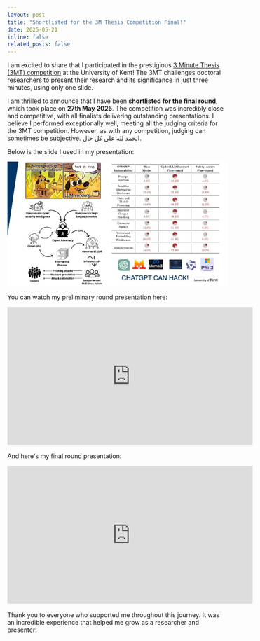 ```yaml
---
layout: post
title: "Shortlisted for the 3M Thesis Competition Final!"
date: 2025-05-21
inline: false
related_posts: false
---
```


I am excited to share that I participated in the prestigious [3 Minute Thesis (3MT) competition](https://student.kent.ac.uk/life/postgrad/3mt) at the University of Kent! The 3MT challenges doctoral researchers to present their research and its significance in just three minutes, using only one slide.

I am thrilled to announce that I have been **shortlisted for the final round**, which took place on **27th May 2025**. The competition was incredibly close and competitive, with all finalists delivering outstanding presentations. I believe I performed exceptionally well, meeting all the judging criteria for the 3MT competition. However, as with any competition, judging can sometimes be subjective. الحمد لله على كل حال.

Below is the slide I used in my presentation:

![3MT Presentation Slide](/assets/img/3m_slide.jpeg)

You can watch my preliminary round presentation here:

<iframe width="560" height="315" src="https://www.youtube.com/embed/X58dN58C3n4" title="3MT Preliminary Round" frameborder="0" allowfullscreen></iframe>

And here's my final round presentation:

<iframe width="560" height="315" src="https://www.youtube.com/embed/AK_oJ6MqcqI" title="3MT Final Round" frameborder="0" allowfullscreen></iframe>

Thank you to everyone who supported me throughout this journey. It was an incredible experience that helped me grow as a researcher and presenter!
